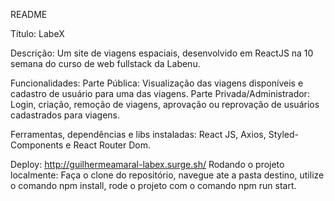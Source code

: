README

Título: LabeX

Descrição: Um site de viagens espaciais, desenvolvido em ReactJS na 10 semana do curso de web fullstack da Labenu.

Funcionalidades: 
Parte Pública: Visualização das viagens disponíveis e cadastro de usuário para uma das viagens. 
Parte Privada/Administrador:  Login, criação, remoção de viagens, aprovação ou reprovação de usuários cadastrados para viagens. 

Ferramentas, dependências e libs instaladas: React JS, Axios, Styled-Components e React Router Dom. 

Deploy:  http://guilhermeamaral-labex.surge.sh/ 
Rodando o projeto localmente: Faça o clone do repositório, navegue ate a pasta destino, utilize o comando npm install, rode o projeto com o comando npm run start.

